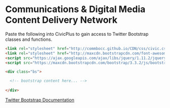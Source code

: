 # Communications & Digital Media Content Delivery Network

Paste the following into CivicPlus to gain access to Twitter Bootstrap classes and functions.

```html
<link rel="stylesheet" href="http://commbocc.github.io/CDN/css/civic.css">
<link rel="stylesheet" href="http://maxcdn.bootstrapcdn.com/font-awesome/4.3.0/css/font-awesome.min.css">
<script src="https://ajax.googleapis.com/ajax/libs/jquery/1.11.2/jquery.min.js"></script>
<script src="https://maxcdn.bootstrapcdn.com/bootstrap/3.3.2/js/bootstrap.min.js"></script>

<div class="bs">

  <!-- bootstrap content here... -->
	
</div>
```
[Twitter Bootstrap Documentation](http://getbootstrap.com/)
